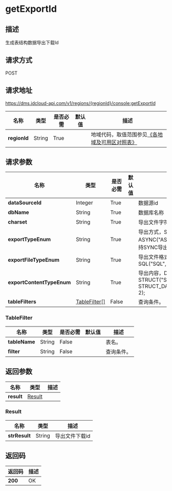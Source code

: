 # getExportId


## 描述
生成表结构数据导出下载Id

## 请求方式
POST

## 请求地址
https://dms.jdcloud-api.com/v1/regions/{regionId}/console:getExportId

|名称|类型|是否必需|默认值|描述|
|---|---|---|---|---|
|**regionId**|String|True| |地域代码，取值范围参见[《各地域及可用区对照表》](../Enum-Definitions/Regions-AZ.md)|

## 请求参数
|名称|类型|是否必需|默认值|描述|
|---|---|---|---|---|
|**dataSourceId**|Integer|True| |数据源id|
|**dbName**|String|True| |数据库名称|
|**charset**|String|True| |导出文件字符编码|
|**exportTypeEnum**|String|True| |导出方式，SYNC("SYNC", 0), ASYNC("ASYNC", 1)，当前只支持SYNC导出;|
|**exportFileTypeEnum**|String|True| |导出文件格式，CSV("CSV", 0), SQL("SQL", 1);|
|**exportContentTypeEnum**|String|True| |导出内容，DATA("DATA", 0), STRUCT("STRUCT", 1), STRUCT_DATA("STRUCT_DATA", 2);|
|**tableFilters**|[TableFilter[]](getexportid#tablefilter)|False| |查询条件。|

### <div id="tablefilter">TableFilter</div>
|名称|类型|是否必需|默认值|描述|
|---|---|---|---|---|
|**tableName**|String|False| |表名。|
|**filter**|String|False| |查询条件。|

## 返回参数
|名称|类型|描述|
|---|---|---|
|**result**|[Result](getexportid#result)| |

### <div id="result">Result</div>
|名称|类型|描述|
|---|---|---|
|**strResult**|String|导出文件下载id|

## 返回码
|返回码|描述|
|---|---|
|**200**|OK|
